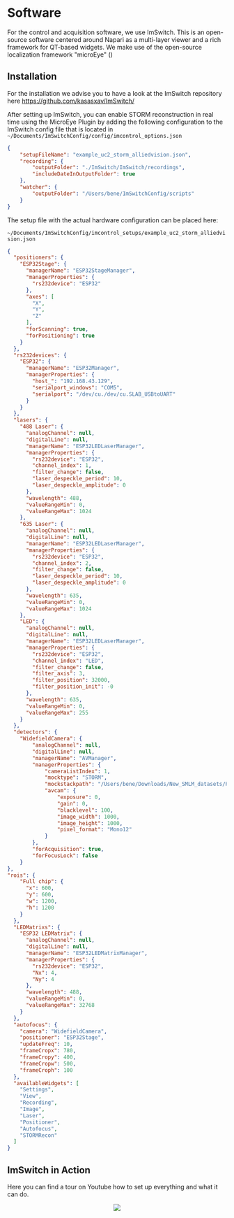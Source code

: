
# Software

For the control and acquisition software, we use ImSwitch. This is an open-source software centered around Napari as a multi-layer viewer and a rich framework for QT-based widgets. We make use of the open-source localization framework "microEye" ()


## Installation

For the installation we advise you to have a look at the ImSwitch repository here https://github.com/kasasxav/ImSwitch/

After setting up ImSwitch, you can enable STORM reconstruction in real time using the MicroEye Plugin by adding the following configuration to the ImSwitch config file that is located in `~/Documents/ImSwitchConfig/config/imcontrol_options.json`

```json
{
    "setupFileName": "example_uc2_storm_alliedvision.json",
    "recording": {
        "outputFolder": "./ImSwitch/ImSwitch/recordings",
        "includeDateInOutputFolder": true
    },
    "watcher": {
        "outputFolder": "/Users/bene/ImSwitchConfig/scripts"
    }
}
```

The setup file with the actual hardware configuration can be placed here:

`~/Documents/ImSwitchConfig/imcontrol_setups/example_uc2_storm_alliedvision.json`

```json
{
  "positioners": {
    "ESP32Stage": {
      "managerName": "ESP32StageManager",
      "managerProperties": {
        "rs232device": "ESP32"
      },
      "axes": [
        "X",
        "Y",
        "Z"
      ],
      "forScanning": true,
      "forPositioning": true
    }
  },
  "rs232devices": {
    "ESP32": {
      "managerName": "ESP32Manager",
      "managerProperties": {
        "host_": "192.168.43.129",
        "serialport_windows": "COM5",
        "serialport": "/dev/cu./dev/cu.SLAB_USBtoUART"
      }
    }
  },
  "lasers": {
    "488 Laser": {
      "analogChannel": null,
      "digitalLine": null,
      "managerName": "ESP32LEDLaserManager",
      "managerProperties": {
        "rs232device": "ESP32",
        "channel_index": 1,
        "filter_change": false,
        "laser_despeckle_period": 10,
        "laser_despeckle_amplitude": 0
      },
      "wavelength": 488,
      "valueRangeMin": 0,
      "valueRangeMax": 1024
    },
    "635 Laser": {
      "analogChannel": null,
      "digitalLine": null,
      "managerName": "ESP32LEDLaserManager",
      "managerProperties": {
        "rs232device": "ESP32",
        "channel_index": 2,
        "filter_change": false,
        "laser_despeckle_period": 10,
        "laser_despeckle_amplitude": 0
      },
      "wavelength": 635,
      "valueRangeMin": 0,
      "valueRangeMax": 1024
    },
    "LED": {
      "analogChannel": null,
      "digitalLine": null,
      "managerName": "ESP32LEDLaserManager",
      "managerProperties": {
        "rs232device": "ESP32",
        "channel_index": "LED",
        "filter_change": false,
        "filter_axis": 3,
        "filter_position": 32000,
        "filter_position_init": -0
      },
      "wavelength": 635,
      "valueRangeMin": 0,
      "valueRangeMax": 255
    }
  },
  "detectors": {
    "WidefieldCamera": {
        "analogChannel": null,
        "digitalLine": null,
        "managerName": "AVManager",
        "managerProperties": {
            "cameraListIndex": 1,
            "mocktype": "STORM",
            "mockstackpath": "/Users/bene/Downloads/New_SMLM_datasets/ROI_cos7MT_AF647fluopaint.tif",
            "avcam": {
                "exposure": 0,
                "gain": 0,
                "blacklevel": 100,
                "image_width": 1000,
                "image_height": 1000,
                "pixel_format": "Mono12"
            }
        },
        "forAcquisition": true,
        "forFocusLock": false
    }
},
"rois": {
    "Full chip": {
      "x": 600,
      "y": 600,
      "w": 1200,
      "h": 1200
    }
  },
  "LEDMatrixs": {
    "ESP32 LEDMatrix": {
      "analogChannel": null,
      "digitalLine": null,
      "managerName": "ESP32LEDMatrixManager",
      "managerProperties": {
        "rs232device": "ESP32",
        "Nx": 4,
        "Ny": 4
      },
      "wavelength": 488,
      "valueRangeMin": 0,
      "valueRangeMax": 32768
    }
  },
  "autofocus": {
    "camera": "WidefieldCamera",
    "positioner": "ESP32Stage",
    "updateFreq": 10,
    "frameCropx": 780,
    "frameCropy": 400,
    "frameCropw": 500,
    "frameCroph": 100
  },
  "availableWidgets": [
    "Settings",
    "View",
    "Recording",
    "Image",
    "Laser",
    "Positioner",
    "Autofocus",
    "STORMRecon"
  ]
}
```

## ImSwitch in Action

Here you can find a tour on Youtube how to set up everything and what it can do.

<p align="center">
<a href="https://www.youtube.com/watch?v=r8f-wmeq5i0" name="logo"><img src="https://i3.ytimg.com/vi/r8f-wmeq5i0/maxresdefault.jpg"></a>
</p>
